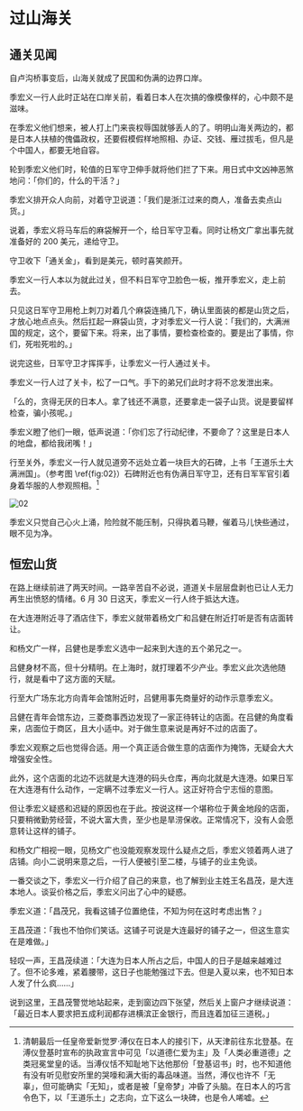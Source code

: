 # 过山海关

## 通关见闻

自卢沟桥事变后，山海关就成了民国和伪满的边界口岸。

季宏义一行人此时正站在口岸关前，看着日本人在次搞的像模像样的，心中颇不是滋味。

在季宏义他们想来，被人打上门来丧权辱国就够丢人的了。明明山海关两边的，都是日本人扶植的傀儡政权，还要假模假样地照相、办证、交钱、雁过拔毛，但凡是个中国人，都要无地自容。

轮到季宏义他们时，轮值的日军守卫伸手就将他们拦了下来。用日式中文凶神恶煞地问：「你们的，什么的干活？」

季宏义排开众人向前，对着守卫说道：「我们是浙江过来的商人，准备去卖点山货。」

说着，季宏义将马车后的麻袋解开一个，给日军守卫看。同时让杨文广拿出事先就准备好的 200 美元，递给守卫。

守卫收下「通关金」，看到是美元，顿时喜笑颜开。

季宏义一行人本以为就此过关，但不料日军守卫脸色一板，推开季宏义，走上前去。

只见这日军守卫用枪上刺刀对着几个麻袋连捅几下，确认里面装的都是山货之后，才放心地点点头。然后扛起一麻袋山货，才对季宏义一行人说：「我们的，大满洲国的规定，这个，要留下来。将来，出了事情，要检查检查的。要是出了事情，你们，死啦死啦的。」

说完这些，日军守卫才挥挥手，让季宏义一行人通过关卡。

季宏义一行人过了关卡，松了一口气。手下的弟兄们此时才将不忿发泄出来。

「么的，贪得无厌的日本人。拿了钱还不满意，还要拿走一袋子山货。说是要留样检查，骗小孩呢。」

季宏义瞪了他们一眼，低声说道：「你们忘了行动纪律，不要命了？这里是日本人的地盘，都给我闭嘴！」

行至关外，季宏义一行人就见道旁不远处立着一块巨大的石碑，上书「王道乐土大满洲国」。（参考图 \ref{fig:02}）石碑附近也有伪满日军守卫，还有日军军官引着身着华服的人参观照相。[^1]

![02](../../../../images/02.jpg "山海关外的「王道乐土」石碑")

季宏义只觉自己心火上涌，险险就不能压制，只得执着马鞭，催着马儿快些通过，眼不见为净。

## 恒宏山货

在路上继续前进了两天时间。一路辛苦自不必说，道道关卡层层盘剥也已让人无力再生出愤怒的情绪。6 月 30 日这天，季宏义一行人终于抵达大连。

在大连港附近寻了酒店住下，季宏义就带着杨文广和吕健在附近打听是否有店面转让。

和杨文广一样，吕健也是季宏义选中一起来到大连的五个弟兄之一。

吕健身材不高，但十分精明。在上海时，就打理着不少产业。季宏义此次选他随行，就是看中了这方面的天赋。

行至大广场东北方向青年会馆附近时，吕健用事先商量好的动作示意季宏义。

吕健在青年会馆东边，三菱商事西边发现了一家正待转让的店面。在吕健的角度看来，店面位于商区，且大小适中。对于做生意来说是再好不过的店面了。

季宏义观察之后也觉得合适。用一个真正适合做生意的店面作为掩饰，无疑会大大增强安全性。

此外，这个店面的北边不远就是大连港的码头仓库，再向北就是大连港。如果日军在大连港有什么动作，一定瞒不过季宏义一行人。这正好符合宁志恒的意图。

但让季宏义疑惑和迟疑的原因也在于此。按说这样一个堪称位于黄金地段的店面，只要稍微勤劳经营，不说大富大贵，至少也是旱涝保收。正常情况下，没有人会愿意转让这样的铺子。

和杨文广相视一眼，见杨文广也没能观察发现什么疑点之后，季宏义领着两人进了店铺。向小二说明来意之后，一行人便被引至二楼，与铺子的业主免谈。

一番交谈之下，季宏义一行介绍了自己的来意，也了解到业主姓王名昌茂，是大连本地人。谈妥价格之后，季宏义问出了心中的疑惑。

季宏义道：「昌茂兄，我看这铺子位置绝佳，不知为何在这时考虑出售？」

王昌茂道：「我也不怕你们笑话。这铺子可说是大连最好的铺子之一，但这生意实在是难做。」

轻叹一声，王昌茂续道：「大连为日本人所占之后，中国人的日子是越来越难过了。但不论多难，紧着腰带，这日子也能勉强过下去。但是入夏以来，也不知日本人发了什么疯……」

说到这里，王昌茂警觉地站起来，走到窗边四下张望，然后关上窗户才继续说道：「最近日本人要求把五成利润都存进横滨正金银行，而且连着加征三道税。」

<!-- ![01](../../../../images/01.jpg "东北华北示意图") -->

[^1]: 清朝最后一任皇帝爱新觉罗·溥仪在日本人的接引下，从天津前往东北登基。在溥仪登基时宣布的执政宣言中可见「以道德仁爱为主」及「人类必重道德」之类冠冕堂皇的话。当溥仪恬不知耻地下达他那份「登基诏书」时，也不知道他有没有听见慰安所里的哭嚎和满大街的毒品味道。当然，溥仪也许不「无辜」，但可能确实「无知」，或者是被「皇帝梦」冲昏了头脑。在日本人的巧言令色下，以「王道乐土」之志向，立下这么一块碑，也是令人唏嘘。
